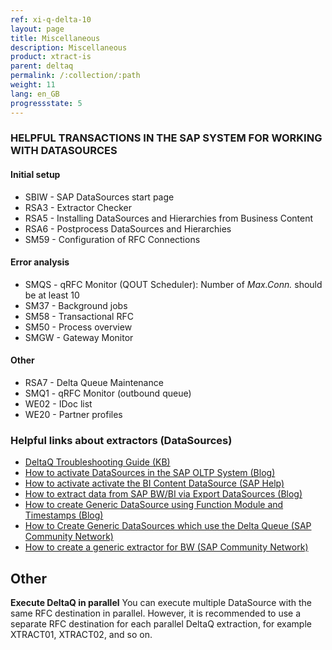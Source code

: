 ```yaml
---
ref: xi-q-delta-10
layout: page
title: Miscellaneous
description: Miscellaneous
product: xtract-is
parent: deltaq
permalink: /:collection/:path
weight: 11
lang: en_GB
progressstate: 5
---
```


### HELPFUL TRANSACTIONS IN THE SAP SYSTEM FOR WORKING WITH DATASOURCES

#### Initial setup
* SBIW - SAP DataSources start page
* RSA3 - Extractor Checker 
* RSA5 - Installing DataSources and Hierarchies from Business Content  
* RSA6 - Postprocess DataSources and Hierarchies 
* SM59 - Configuration of RFC Connections 

#### Error analysis
* SMQS - qRFC Monitor (QOUT Scheduler): Number of *Max.Conn.* should be at least 10
* SM37 - Background jobs
* SM58 - Transactional RFC
* SM50 - Process overview
* SMGW - Gateway Monitor

#### Other 
* RSA7 - Delta Queue Maintenance
* SMQ1 - qRFC Monitor (outbound queue)
* WE02 - IDoc list
* WE20 - Partner profiles


### Helpful links about extractors (DataSources)

* [DeltaQ Troubleshooting Guide (KB)](https://kb.theobald-software.com/troubleshooting/deltaq-troubleshooting-guide)
* [How to activate DataSources in the SAP OLTP System (Blog)](http://theobald-software.com/blog/2013/04/15/activating-datasources-in-the-oltp-system/)
* [How to activate activate the BI Content DataSource (SAP Help)](http://help.sap.com/saphelp_nw70ehp2/helpdata/en/d8/8f5738f988d439e10000009b38f842/content.htm)
* [How to extract data from SAP BW/BI via Export DataSources (Blog)](http://theobald-software.com/blog/2010/06/17/extracting-data-from-sap-bwbi-via-export-datasources-with-xtract-is/)
* [How to create Generic DataSource using Function Module and Timestamps (Blog)](http://theobald-software.com/blog/2011/02/16/create-generic-datasource-using-function-module-and-timestamps/)
* [How to Create Generic DataSources which use the Delta Queue (SAP Community Network)](https://archive.sap.com/documents/docs/DOC-16098)
* [How to create a generic extractor for BW (SAP Community Network)](http://www.sdn.sap.com/irj/scn/go/portal/prtroot/docs/library/uuid/a0f46157-e1c4-2910-27aa-e3f4a9c8df33?QuickLink=index&overridelayout=true)

## Other
**Execute DeltaQ in parallel**
You can execute multiple DataSource with the same RFC destination in parallel.
However, it is recommended to use a separate RFC destination for each parallel DeltaQ extraction, for example XTRACT01, XTRACT02, and so on.
